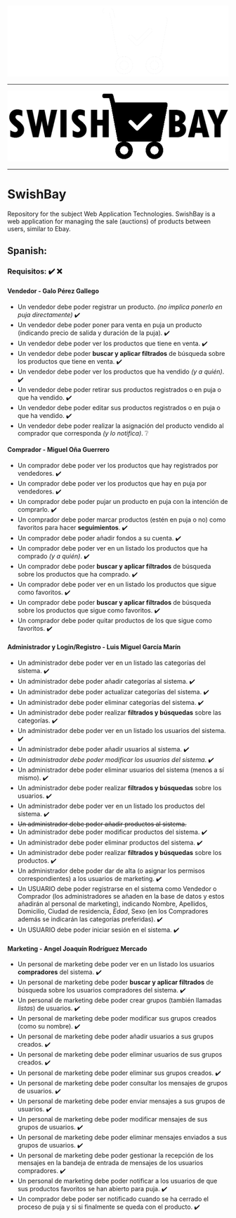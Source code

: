 ![](img/SwishBay_logo_white.png) 
***
![](img/SwishBay_logo_black.png) 
***
# SwishBay
Repository for the subject Web Application Technologies. SwishBay is a web application for managing the sale (auctions) of products between users, similar to Ebay.

## Spanish:
### Requisitos: :heavy_check_mark:   :x: 
#### Vendedor - Galo Pérez Gallego 
- Un vendedor debe poder registrar un producto. _(no implica ponerlo en puja directamente)_ :heavy_check_mark:
- Un vendedor debe poder poner para venta en puja un producto (indicando precio de salida y duración de la puja). :heavy_check_mark:
- Un vendedor debe poder ver los productos que tiene en venta. :heavy_check_mark:
- Un vendedor debe poder **buscar y aplicar filtrados** de búsqueda sobre los productos que tiene en venta. :heavy_check_mark:
- Un vendedor debe poder ver los productos que ha vendido _(y a quién)_. :heavy_check_mark:
- Un vendedor debe poder retirar sus productos registrados o en puja o que ha vendido. :heavy_check_mark:
- Un vendedor debe poder editar sus productos registrados o en puja o que ha vendido. :heavy_check_mark:
- Un vendedor debe poder realizar la asignación del producto vendido al comprador que corresponda _(y lo notifica)_. ❔

#### Comprador - Miguel Oña Guerrero
- Un comprador debe poder ver los productos que hay registrados por vendedores. :heavy_check_mark:
- Un comprador debe poder ver los productos que hay en puja por vendedores. :heavy_check_mark:
- Un comprador debe poder pujar un producto en puja con la intención de comprarlo. :heavy_check_mark:
- Un comprador debe poder marcar productos (estén en puja o no) como favoritos para hacer **seguimientos**. :heavy_check_mark:
- Un comprador debe poder añadir fondos a su cuenta. :heavy_check_mark:
- Un comprador debe poder ver en un listado los productos que ha comprado _(y a quién)_. :heavy_check_mark:
- Un comprador debe poder **buscar y aplicar filtrados** de búsqueda sobre los productos que ha comprado. :heavy_check_mark:
- Un comprador debe poder ver en un listado los productos que sigue como favoritos. :heavy_check_mark:
- Un comprador debe poder **buscar y aplicar filtrados** de búsqueda sobre los productos que sigue como favoritos. :heavy_check_mark:
- Un comprador debe poder quitar productos de los que sigue como favoritos. :heavy_check_mark:

#### Administrador y Login/Registro - Luis Miguel García Marín
- Un administrador debe poder ver en un listado las categorías del sistema. :heavy_check_mark:
- Un administrador debe poder añadir categorías al sistema. :heavy_check_mark:
- Un administrador debe poder actualizar categorías del sistema. :heavy_check_mark:
- Un administrador debe poder eliminar categorías del sistema. :heavy_check_mark:
- Un administrador debe poder realizar **filtrados y búsquedas** sobre las categorías. :heavy_check_mark:
- Un administrador debe poder ver en un listado los usuarios del sistema. :heavy_check_mark:
- Un administrador debe poder añadir usuarios al sistema. :heavy_check_mark:
- _Un administrador debe poder modificar los usuarios del sistema_. :heavy_check_mark:
- Un administrador debe poder eliminar usuarios del sistema (menos a sí mismo). :heavy_check_mark:
- Un administrador debe poder realizar **filtrados y búsquedas** sobre los usuarios. :heavy_check_mark:
- Un administrador debe poder ver en un listado los productos del sistema. :heavy_check_mark:
- ~~Un administrador debe poder añadir productos al sistema.~~
- Un administrador debe poder modificar productos del sistema. :heavy_check_mark:
- Un administrador debe poder eliminar productos del sistema. :heavy_check_mark:
- Un administrador debe poder realizar **filtrados y búsquedas** sobre los productos. :heavy_check_mark:
- Un administrador debe poder dar de alta (o asignar los permisos correspondientes) a los usuarios de marketing. :heavy_check_mark: 
- Un USUARIO debe poder registrarse en el sistema como Vendedor o Comprador (los administradores se añaden en la base de datos y estos añadirán al personal de marketing), indicando Nombre, Apellidos, Domicilio, Ciudad de residencia, _Edad_, Sexo (en los Compradores además se indicarán las categorías preferidas). :heavy_check_mark:
- Un USUARIO debe poder iniciar sesión en el sistema. :heavy_check_mark:

#### Marketing - Angel Joaquín Rodríguez Mercado
- Un personal de marketing debe poder ver en un listado los usuarios **compradores** del sistema. :heavy_check_mark:
- Un personal de marketing debe poder **buscar y aplicar filtrados** de búsqueda sobre los usuarios compradores del sistema. :heavy_check_mark:
- Un personal de marketing debe poder crear grupos (también llamadas *listas*) de usuarios. :heavy_check_mark:
- Un personal de marketing debe poder modificar sus grupos creados (como su nombre). :heavy_check_mark:
- Un personal de marketing debe poder añadir usuarios a sus grupos creados. :heavy_check_mark:
- Un personal de marketing debe poder eliminar usuarios de sus grupos creados. :heavy_check_mark:
- Un personal de marketing debe poder eliminar sus grupos creados. :heavy_check_mark:
- Un personal de marketing debe poder consultar los mensajes de grupos de usuarios. :heavy_check_mark:
- Un personal de marketing debe poder enviar mensajes a sus grupos de usuarios. :heavy_check_mark:
- Un personal de marketing debe poder modificar mensajes de sus grupos de usuarios. :heavy_check_mark:
- Un personal de marketing debe poder eliminar mensajes enviados a sus grupos de usuarios. :heavy_check_mark:
- Un personal de marketing debe poder gestionar la recepción de los mensajes en la bandeja de entrada de mensajes de los usuarios compradores. :heavy_check_mark:
- Un personal de marketing debe poder notificar a los usuarios de que sus productos favoritos se han abierto para puja. :heavy_check_mark:
- Un comprador debe poder ser notificado cuando se ha cerrado el proceso de puja y si si finalmente se queda con el producto. :heavy_check_mark:
